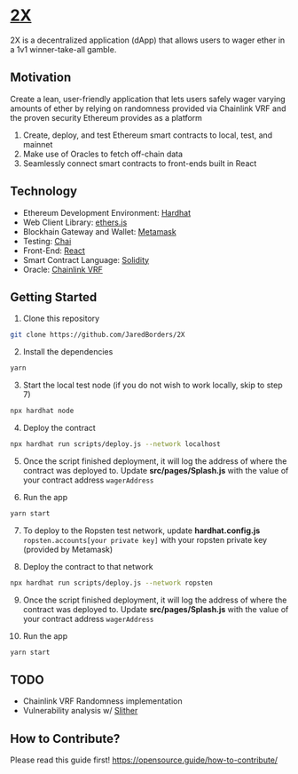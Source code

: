 # [2X](https://jaredborders.github.io/2X/)
2X is a decentralized application (dApp) that allows users to wager ether in a 1v1 winner-take-all gamble.

## Motivation
Create a lean, user-friendly application that lets users safely wager varying amounts of ether by relying on randomness provided via Chainlink VRF and the proven security Ethereum provides as a platform
1. Create, deploy, and test Ethereum smart contracts to local, test, and mainnet
2. Make use of Oracles to fetch off-chain data
3. Seamlessly connect smart contracts to front-ends built in React

## Technology
* Ethereum Development Environment: [Hardhat](https://hardhat.org)
* Web Client Library: [ethers.js](https://docs.ethers.io/v5/)
* Blockhain Gateway and Wallet: [Metamask](https://metamask.io)
* Testing: [Chai](https://www.chaijs.com)
* Front-End: [React](https://reactjs.org)
* Smart Contract Language: [Solidity](https://docs.soliditylang.org/en/v0.8.0/)
* Oracle: [Chainlink VRF](https://docs.chain.link/docs/chainlink-vrf)

## Getting Started
1. Clone this repository

```sh
git clone https://github.com/JaredBorders/2X 
```

2. Install the dependencies

```sh
yarn
```

3. Start the local test node (if you do not wish to work locally, skip to step 7)

```sh
npx hardhat node
``` 

4. Deploy the contract

```sh
npx hardhat run scripts/deploy.js --network localhost
```

5. Once the script finished deployment, it will log the address of where the contract was deployed to. Update __src/pages/Splash.js__ with the value of your contract address `wagerAddress`

6. Run the app

```sh
yarn start
```

7. To deploy to the Ropsten test network, update __hardhat.config.js__ `ropsten.accounts[your private key]` with your ropsten private key (provided by Metamask)

8. Deploy the contract to that network

```sh
npx hardhat run scripts/deploy.js --network ropsten
```

9. Once the script finished deployment, it will log the address of where the contract was deployed to. Update __src/pages/Splash.js__ with the value of your contract address `wagerAddress`

10. Run the app

```sh
yarn start
```

## TODO
* Chainlink VRF Randomness implementation 
* Vulnerability analysis w/ [Slither](https://github.com/crytic/slither)

## How to Contribute?
Please read this guide first! https://opensource.guide/how-to-contribute/
